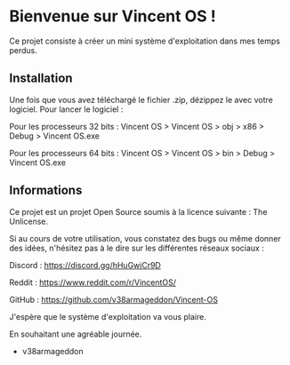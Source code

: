 # Bienvenue sur Vincent OS !
Ce projet consiste à créer un mini système d'exploitation dans mes temps perdus.

## Installation

Une fois que vous avez téléchargé le fichier .zip, dézippez le avec votre logiciel. Pour lancer le logiciel :

Pour les processeurs 32 bits : Vincent OS > Vincent OS > obj > x86 > Debug > Vincent OS.exe

Pour les processeurs 64 bits : Vincent OS > Vincent OS > bin > Debug > Vincent OS.exe

## Informations

Ce projet est un projet Open Source soumis à la licence suivante : The Unlicense.

Si au cours de votre utilisation, vous constatez des bugs ou même donner des idées, n'hésitez pas à le dire sur les différentes réseaux sociaux :

Discord : https://discord.gg/hHuGwjCr9D

Reddit : https://www.reddit.com/r/VincentOS/

GitHub : https://github.com/v38armageddon/Vincent-OS

J'espère que le système d'exploitation va vous plaire.

En souhaitant une agréable journée.

- v38armageddon
